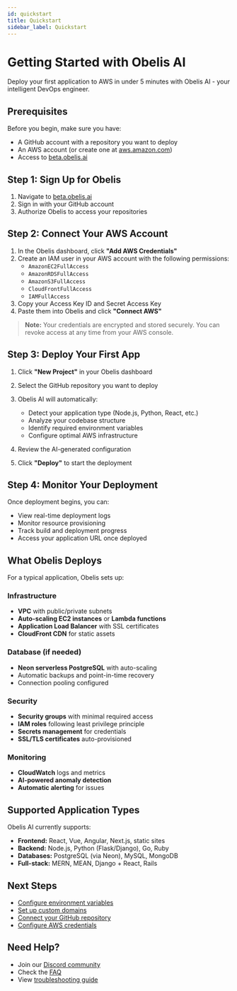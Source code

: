 ```yaml
---
id: quickstart
title: Quickstart
sidebar_label: Quickstart
---
```


# Getting Started with Obelis AI

Deploy your first application to AWS in under 5 minutes with Obelis AI - your intelligent DevOps engineer.

## Prerequisites

Before you begin, make sure you have:

- A GitHub account with a repository you want to deploy
- An AWS account (or create one at [aws.amazon.com](https://aws.amazon.com))
- Access to [beta.obelis.ai](https://beta.obelis.ai)

## Step 1: Sign Up for Obelis

1. Navigate to [beta.obelis.ai](https://beta.obelis.ai)
2. Sign in with your GitHub account
3. Authorize Obelis to access your repositories

## Step 2: Connect Your AWS Account

1. In the Obelis dashboard, click **"Add AWS Credentials"**
2. Create an IAM user in your AWS account with the following permissions:
   - `AmazonEC2FullAccess`
   - `AmazonRDSFullAccess`
   - `AmazonS3FullAccess`
   - `CloudFrontFullAccess`
   - `IAMFullAccess`
3. Copy your Access Key ID and Secret Access Key
4. Paste them into Obelis and click **"Connect AWS"**

> **Note:** Your credentials are encrypted and stored securely. You can revoke access at any time from your AWS console.

## Step 3: Deploy Your First App

1. Click **"New Project"** in your Obelis dashboard
2. Select the GitHub repository you want to deploy
3. Obelis AI will automatically:
   - Detect your application type (Node.js, Python, React, etc.)
   - Analyze your codebase structure
   - Identify required environment variables
   - Configure optimal AWS infrastructure

4. Review the AI-generated configuration
5. Click **"Deploy"** to start the deployment

## Step 4: Monitor Your Deployment

Once deployment begins, you can:

- View real-time deployment logs
- Monitor resource provisioning
- Track build and deployment progress
- Access your application URL once deployed

## What Obelis Deploys

For a typical application, Obelis sets up:

### Infrastructure
- **VPC** with public/private subnets
- **Auto-scaling EC2 instances** or **Lambda functions**
- **Application Load Balancer** with SSL certificates
- **CloudFront CDN** for static assets

### Database (if needed)
- **Neon serverless PostgreSQL** with auto-scaling
- Automatic backups and point-in-time recovery
- Connection pooling configured

### Security
- **Security groups** with minimal required access
- **IAM roles** following least privilege principle
- **Secrets management** for credentials
- **SSL/TLS certificates** auto-provisioned

### Monitoring
- **CloudWatch** logs and metrics
- **AI-powered anomaly detection**
- **Automatic alerting** for issues

## Supported Application Types

Obelis AI currently supports:

- **Frontend:** React, Vue, Angular, Next.js, static sites
- **Backend:** Node.js, Python (Flask/Django), Go, Ruby
- **Databases:** PostgreSQL (via Neon), MySQL, MongoDB
- **Full-stack:** MERN, MEAN, Django + React, Rails

## Next Steps

- [Configure environment variables](/docs/howto/environment-variables)
- [Set up custom domains](/docs/howto/custom-domains)
- [Connect your GitHub repository](/docs/howto/connect-github)
- [Configure AWS credentials](/docs/howto/aws-credentials)

## Need Help?

- Join our [Discord community](https://discord.gg/VAeT5Q3hbc)
- Check the [FAQ](/docs/faq)
- View [troubleshooting guide](/docs/troubleshooting)
